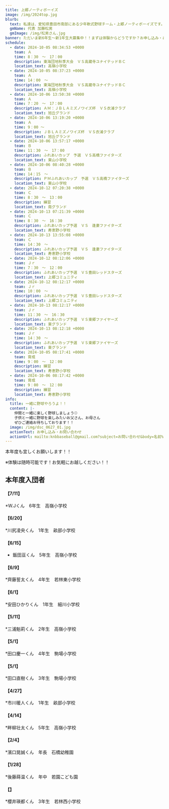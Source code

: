 ```yaml
---
title: 上郷ノーティボーイズ
image: /img/2024top.jpg
blurb:
  text: 私達は、愛知県豊田市南部にある少年軟式野球チーム・上郷ノーティボーイズです。野球を愛する少年・少女達の夢を育み、軟式野球を正しく指導し、体力向上と礼儀を養成します。また、親友同士の友情と交歓の場を与え、規則正しい明朗な少年・少女を育成することを目的としています。
  gmName: 代表 加藤松男
  gmImage: /img/松男さん.jpg
banner: ただいま新6年生～新1年生大募集中！！まずは体験からどうですか？お申し込み・お問い合わせはお気軽にどうぞ！！
schedule:
  - date: 2024-10-05 08:34:53 +0000
    team: Ａ
    time: 8：30　～　17：00
    description: 東海団地秋季大会　ＶＳ高蔵寺ユナイテッドＢＣ
    location_text: 高嶺小学校
  - date: 2024-10-05 08:37:23 +0000
    team: Ａ
    time: 14：00　～　
    description: 東海団地秋季大会　ＶＳ高蔵寺ユナイテッドＢＣ
    location_text: 高嶺小学校
  - date: 2024-10-06 13:50:38 +0000
    team: Ａ
    time: 7：20　～　17：00
    description: ＡＭ：ＪＢＬＡミズノワイズ杯　ＶＳ衣浦クラブ
    location_text: 旭丘グランド
  - date: 2024-10-06 13:19:20 +0000
    team: Ａ
    time: 9：00 ～　
    description: ＪＢＬＡミズノワイズ杯　ＶＳ衣浦クラブ
    location_text: 旭丘グランド
  - date: 2024-10-06 13:57:17 +0000
    team: Ｂ
    time: 11：30　～　17：00
    description: ふれあいカップ　予選　ＶＳ高橋ファイターズ
    location_text: 東山小学校
  - date: 2024-10-06 08:40:28 +0000
    team: Ｂ
    time: 14：15　～　
    description: ＰＭふれあいカップ　予選　ＶＳ高橋ファイターズ
    location_text: 東山小学校　
  - date: 2024-10-12 07:20:38 +0000
    team: Ｃ
    time: 8：30　～　13：00
    description: 練習
    location_text: 南グランド
  - date: 2024-10-13 07:21:39 +0000
    team: Ｃ
    time: 8：30　～　16：30　
    description: ふれあいカップ予選　ＶＳ　逢妻ファイターズ
    location_text: 寿恵野小学校
  - date: 2024-10-13 13:55:08 +0000
    team: Ｃ
    time: 14：30　～　
    description: ふれあいカップ予選　ＶＳ　逢妻ファイターズ
    location_text: 寿恵野小学校
  - date: 2024-10-12 08:12:06 +0000
    team: Ｊｒ
    time: 7：30　～　12：00
    description: ふれあいカップ予選　ＶＳ豊田レッドスターズ
    location_text: 上郷コミュニティ
  - date: 2024-10-12 08:12:17 +0000
    team: Ｊｒ
    time: 10：00　～
    description: ふれあいカップ予選　ＶＳ豊田レッドスターズ
    location_text: 上郷コミュニティ
  - date: 2024-10-13 08:12:17 +0000
    team: Ｊｒ
    time: 11：30　～　16：30
    description: ふれあいカップ予選　ＶＳ東郷ファイヤーズ
    location_text: 東グランド
  - date: 2024-10-13 08:12:18 +0000
    team: Ｊｒ
    time: 14：30　～
    description: ふれあいカップ予選　ＶＳ東郷ファイヤーズ
    location_text: 東グランド
  - date: 2024-10-05 08:17:41 +0000
    team: 育成
    time: 9：00　～　12：00
    description: 練習
    location_text: 寿恵野小学校
  - date: 2024-10-06 08:17:42 +0000
    team: 育成
    time: 9：00　～　12：00
    description: 練習
    location_text: 寿恵野小学校
info:
  title: 一緒に野球やろうよ！！
  content: |-
    仲間と一緒に楽しく野球しましょう⚾
    子供と一緒に野球を楽しみたいお父さん、お母さん
    ぜひご連絡お待ちしております！！
  image: /img/dsc_0627_01.jpg
  actionText: お申し込み・お問い合わせ
  actionUrl: mailto:knbbaseball@gmail.com?subject=お問い合わせ&body=名前%20%3A%0D%0Aふりがな%20%3A%0D%0A電話%20%3A%0D%0A学校名%20%3A%0D%0A学年%20%3A%0D%0Aお問い合せ内容%20%3A（例、体験・見学・入団希望）
---
```

本年度も宜しくお願いします！！


※体験は随時可能です！お気軽にお越しください！！

## 本年度入団者

#### 【7/11】

*W.Jくん　6年生　高嶺小学校

#### 【6/20】

*川尻凌央くん　1年生　畝部小学校

#### 【6/15】

* 飯田亘くん　5年生　高嶺小学校

#### 【6/9】

*齊藤誓太くん　4年生　若林東小学校

#### 【6/1】

*安田ひかりくん　1年生　細川小学校

#### 【5/11】

*三浦魁莉くん　2年生　高嶺小学校

#### 【5/1】

*田口慶一くん　4年生　駒場小学校

#### 【5/1】

*田口直樹くん　3年生　駒場小学校

#### 【4/27】

*市川暖人くん　1年生　畝部小学校

#### 【4/14】

*畔柳壮太くん　5年生　高嶺小学校

#### 【2/4】

*濱口晃誠くん　年長　石橋幼稚園

#### 【1/28】

*後藤蒔温くん　年中　若園こども園

#### 【】

*櫻井瑛都くん　3年生　若林西小学校



